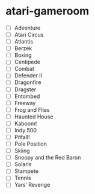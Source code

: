 # atari-gameroom


- [ ] Adventure
- [ ] Atari Circus
- [ ] Atlantis
- [ ] Berzek
- [ ] Boxing
- [ ] Centipede
- [ ] Combat
- [ ] Defender II
- [ ] Dragonfire
- [ ] Dragster
- [ ] Entombed
- [ ] Freeway
- [ ] Frog and Flies
- [ ] Haunted House
- [ ] Kaboom!
- [ ] Indy 500
- [ ] Pitfall!
- [ ] Pole Position
- [ ] Skiing
- [ ] Snoopy and the Red Baron
- [ ] Solaris
- [ ] Stampete
- [ ] Tennis
- [ ] Yars’ Revenge
